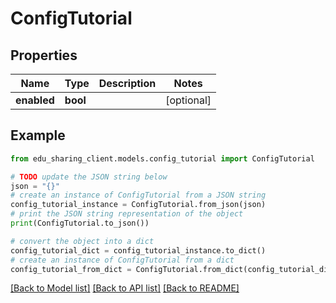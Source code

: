 # ConfigTutorial


## Properties

Name | Type | Description | Notes
------------ | ------------- | ------------- | -------------
**enabled** | **bool** |  | [optional] 

## Example

```python
from edu_sharing_client.models.config_tutorial import ConfigTutorial

# TODO update the JSON string below
json = "{}"
# create an instance of ConfigTutorial from a JSON string
config_tutorial_instance = ConfigTutorial.from_json(json)
# print the JSON string representation of the object
print(ConfigTutorial.to_json())

# convert the object into a dict
config_tutorial_dict = config_tutorial_instance.to_dict()
# create an instance of ConfigTutorial from a dict
config_tutorial_from_dict = ConfigTutorial.from_dict(config_tutorial_dict)
```
[[Back to Model list]](../README.md#documentation-for-models) [[Back to API list]](../README.md#documentation-for-api-endpoints) [[Back to README]](../README.md)


